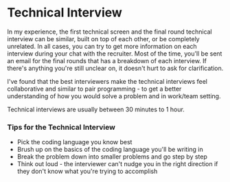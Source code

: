 # Technical Interview

In my experience, the first technical screen and the final round technical interview can be similar, built on top of each other, or be completely unrelated. In all cases, you can try to get more information on each interview during your chat with the recruiter. Most of the time, you'll be sent an email for the final rounds that has a breakdown of each interview. If there's anything you're still unclear on, it doesn't hurt to ask for clarification.

I've found that the best interviewers make the technical interviews feel collaborative and similar to pair programming - to get a better understanding of how you would solve a problem and in work/team setting.

Technical interviews are usually between 30 minutes to 1 hour.

### Tips for the Technical Interview

* Pick the coding language you know best
* Brush up on the basics of the coding language you'll be writing in
* Break the problem down into smaller problems and go step by step
* Think out loud - the interviewer can't nudge you in the right direction if they don't know what you're trying to accomplish
